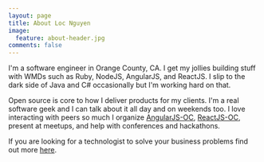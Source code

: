 ```yaml
---
layout: page
title: About Loc Nguyen
image:
  feature: about-header.jpg
comments: false
---
```


I'm a software engineer in Orange County, CA. I get my jollies building stuff with WMDs such as Ruby, NodeJS, AngularJS,
 and ReactJS. I slip to the dark side of Java and C# occasionally but I'm working hard on that.

Open source is core to how I deliver products for my clients. I'm a real software geek and I can talk about it
all day and on weekends too. I love interacting with peers so much I organize
[AngularJS-OC](http://www.meetup.com/AngularJS-OC), [ReactJS-OC](http://www.meetup.com/reactjs-oc), present at  meetups, and
help with conferences and hackathons.

If you are looking for a technologist to solve your business problems find out more [here]({{site_url}}/consulting).